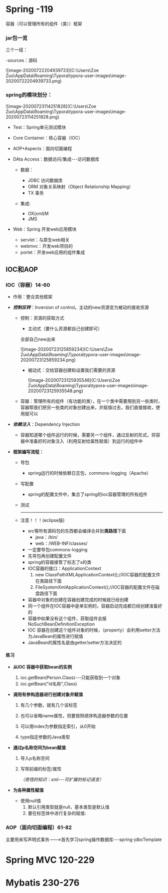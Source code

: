 # Spring   -119

容器（可以管理所有的组件（类））框架

### jar包一览 

三个一组：

-sources：源码

![image-20200722204939733](C:\Users\Zoe Zuo\AppData\Roaming\Typora\typora-user-images\image-20200722204939733.png)

### spring的模块划分：

[^1]: 绿色表示模块，黑色表示由哪些jar包组成

![image-20200723114251828](C:\Users\Zoe Zuo\AppData\Roaming\Typora\typora-user-images\image-20200723114251828.png)

* Test：Spring单元测试模块

* Core Container：核心容器（IOC）

* AOP+Aspects：面向切面编程

* DAta Access：数据访问/集成---访问数据库

  * 数据：
    * JDBC 访问数据库
    * ORM 对象关系映射（Object Relationship Mapping）
    * TX 事务

  * 集成:
    * OX(xml)M
    * JMS

* Web：Spring 开发web应用模块

  * servlet：与原生web相关
  * webmvc：开发web项目的
  * porlet：开发web应用的组件集成

## IOC和AOP

### IOC（容器）14-60

* 作用：整合其他框架

* ***控制反转***：Inversion of control。主动的new资源变为被动的接收资源

  * 控制：资源的获取方式

    *  主动式（要什么资源都自己创建即可）

      全部自己new出来

      ![image-20200723125859234](C:\Users\Zoe Zuo\AppData\Roaming\Typora\typora-user-images\image-20200723125859234.png)

    * 被动式：交给容器创建和设置我们需要的资源

      ![image-20200723125935548](C:\Users\Zoe Zuo\AppData\Roaming\Typora\typora-user-images\image-20200723125935548.png)

  * 容器：管理所有的组件（有功能的类），在一个类中需要用到另一些类时，容器帮我们把另一些类的对象创建出来，并赋值过去，我们直接接收，使用就可以

* ***依赖注入***：Dependency Injection

  * 容器知道哪个组件运行的时候，需要另一个组件，通过反射的形式，将容器中准备好的对象注入（利用反射给属性赋值）到运行的组件中
  
* **框架编写流程：**

  * 导包

    * spring运行的时候依赖日志包，commons-logging（Apache）

  * 写配置

    * spring的配置文件中，集合了spring的ioc容器管理的所有组件	

  * 测试

  * ------

    注意！！！(eclipse版)

    * src等所有源码包的东西都会编译合并到**类路径**下面
      * java：/bin/
      * web：/WEB-INF/classes/
    * 一定要导包commons-logging
    * 先导包再创建配置文件
    * spring的容器接管了标志了s的类
    * IOC容器的接口：ApplicationContext
      1. new ClassPathXMLApplicationContext();//IOC容器的配置文件在类路径下面
      2. FileSystemXmlApplicationContext();//IOC容器的配置文件在磁盘路径下面
    * 容器中对象的创建在容器创建完成的时候就已经创建
    * 同一个组件在IOC容器中是单实例的，容器启动完成都已经创建准备好的
    * 容器中如果没有这个组件，获取组件会报NoSuchBeanDefinitionException
    * IOC 容器在创建这个组件对象的时候，（property）会利用setter方法为JavaBean的属性进行赋值
    * JavaBean的属性名是由getter/setter方法决定的

#### 练习

* **从IOC 容器中获取bean的实例**

  1. ioc.getBean(Person.Class)---只能获取到一个对象
  2. ioc.getBean("id名称",Class)

* **调用有参构造器进行创建对象并赋值**

  <constractor-arg name="" value="" index="" type=""></constractor-arg>

  1. 有几个参数，就有几个该标签

  2. 也可以省略name属性，但要按照顺序构造器参数的位置

  3. 可以用index为参数指定索引，从0开始
  4. type指定参数的Java类型

* **通过p名称空间为bean赋值**

  1. 导入p名称空间

  2. <bean p:xxxx>写带前缀的标签/属性

     *（奇怪的知识：xml---可扩展的标记语言）*

* **为各种属性赋值**

  * 使用null值
    1. 默认引用类型就是null，基本类型是默认值
    2. 要在<property>标签体中进行复杂的赋值:<null/>

### AOP（面向切面编程）61-82

主要用来写声明式事务--->首先学习spring操作数据库---spring-jdbcTemplate

# Spring MVC 120-229

# Mybatis 230-276

